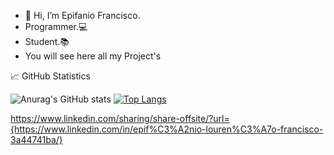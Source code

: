 - 👋 Hi, I’m Epifanio Francisco.
- Programmer.:computer:
- Student.:books:
- You will see here all my Project's

:chart_with_upwards_trend: GitHub Statistics

![Anurag's GitHub stats](https://github-readme-stats.vercel.app/api?username=epifaniofrancisco&theme=react&show_icons=true)
[![Top Langs](https://github-readme-stats.vercel.app/api/top-langs/?username=epifaniofrancisco&layout=compact)](https://github.com/anuraghazra/github-readme-stats)


https://www.linkedin.com/sharing/share-offsite/?url={https://www.linkedin.com/in/epif%C3%A2nio-louren%C3%A7o-francisco-3a44741ba/}

<!---
epifaniofrancisco/epifaniofrancisco is a ✨ special ✨ repository because its `README.md` (this file) appears on your GitHub profile.
You can click the Preview link to take a look at your changes.
--->
